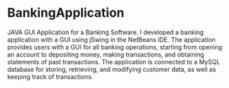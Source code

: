 # BankingApplication
JAVA GUI Application for a Banking Software.
 I developed a banking application with a GUI using jSwing in the NetBeans IDE. The application provides users with a GUI for all banking operations, starting from opening an account to depositing money, making transactions, and obtaining statements of past transactions. The application is connected to a MySQL database for storing, retrieving, and modifying customer data, as well as keeping track of transactions.
